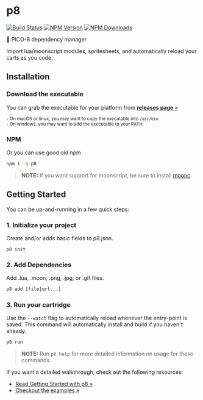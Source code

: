 # p8

[![Build Status](https://api.travis-ci.org/jozanza/p8.svg?branch=master)](https://travis-ci.org/jozanza/p8)
[![NPM Version](https://img.shields.io/npm/v/p8.svg?style=flat)](https://www.npmjs.org/package/p8)
[![NPM Downloads](https://img.shields.io/npm/dm/p8.svg?style=flat)](https://www.npmjs.org/package/p8)

👾 PICO-8 dependency manager

Import lua/moonscript modules, spritesheets, and automatically reload your carts as you code.

## Installation

### Download the executable
You can grab the executable for your platform from [**releases page** &raquo;](./releases)

<sup>- On macOS or linux, you may want to copy the executable into `/usr/bin`.</sup><br />
<sup>- On windows, you may want to add the executable to your PATH.</sup>

### NPM
Or you can use good old npm

```sh
npm i -g p8
```

> **NOTE:** If you want support for moonscript, be sure to install [moonc](http://moonscript.org/#installation)

## Getting Started

You can be up-and-running in a few quick steps:

### 1. Initialize your project

Create and/or adds basic fields to p8.json.

```
p8 init
```

### 2. Add Dependencies

Add .lua, .moon, .png, .jpg, or .gif files.

```sh
p8 add [file|url...]
```

### 3. Run your cartridge

Use the `--watch` flag to automatically reload whenever the entry-point is saved. This command will automatically install and build if you haven't already.

```sh
p8 run
```

> **NOTE:** Run `p8 help` for more detailed information on usage for these commands.

If you want a detailed walkthrough, check out the following resources:

- [Read Getting Started with p8 &raquo;](./getting-started.md)
- [Checkout the examples &raquo;](./examples)

